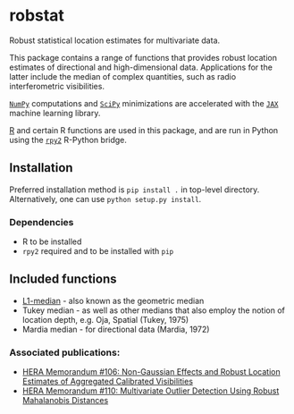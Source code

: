 # robstat

Robust statistical location estimates for multivariate data.

This package contains a range of functions that provides robust location estimates of directional and high-dimensional data. Applications for the latter include the median of complex quantities, such as radio interferometric visibilities.

[`NumPy`](https://github.com/numpy/numpy) computations and [`SciPy`](https://github.com/scipy/scipy) minimizations are accelerated with the [`JAX`](https://github.com/google/jax) machine learning library.

[R](https://www.r-project.org/) and certain R functions are used in this package, and are run in Python using the [`rpy2`](https://github.com/rpy2/rpy2) R-Python bridge.

## Installation

Preferred installation method is `pip install .` in top-level directory. Alternatively, one can use `python setup.py install`.

### Dependencies

* R to be installed
*  `rpy2` required and to be installed with `pip`

## Included functions

* [L1-median](https://en.wikipedia.org/wiki/Geometric_median) - also known as the geometric median
* Tukey median - as well as other medians that also employ the notion of location depth, e.g. Oja, Spatial (Tukey, 1975)
* Mardia median - for directional data (Mardia, 1972)

### Associated publications:

- [HERA Memorandum #106: Non-Gaussian Effects and Robust Location Estimates of Aggregated Calibrated Visibilities](http://reionization.org/manual_uploads/HERA106_Non-Gaussian_Effects_and_Robust_Location_Estimates_of_Aggregated_Calibrated_Visibilities.pdf)
- [HERA Memorandum #110: Multivariate Outlier Detection Using Robust Mahalanobis Distances](http://reionization.org/manual_uploads/HERA110_Multivariate_Outlier_Detection_Using_Robust_Mahalanobis_Distances.pdf)
